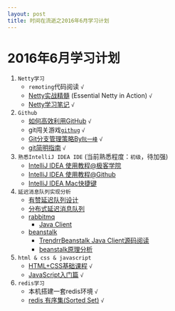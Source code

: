 ```yaml
---
layout: post
title: 时间在流逝之2016年6月学习计划
---
```



# 2016年6月学习计划


1. `Netty学习`
	- `remoting`代码阅读 `√`
	- [Netty实战精髓](https://www.gitbook.com/book/waylau/essential-netty-in-action/details) (Essential Netty in Action) `√`
	- [Netty学习笔记](http://skyao.github.io/leaning-netty/buffer/buffer.html) `√`
2. `Github`
	- [如何高效利用GitHub](http://www.yangzhiping.com/tech/github.html) `√`
	- git闯关游戏[`githug`](https://github.com/Gazler/githug) `√`
	- [Git分支管理策略By`阮一峰`](http://www.ruanyifeng.com/blog/2012/07/git.html) `√`
	- [git简明指南](http://rogerdudler.github.io/git-guide/index.zh.html) `√`
3. `熟悉IntelliJ IDEA IDE` (当前熟悉程度：`初级`，待加强)
	- [IntelliJ IDEA 使用教程@极客学院](http://wiki.jikexueyuan.com/project/intellij-idea-tutorial/)
	- [IntelliJ IDEA 使用教程@Github](https://github.com/judasn/IntelliJ-IDEA-Tutorial/)
	- [IntelliJ IDEA Mac快捷键](https://resources.jetbrains.com/assets/products/intellij-idea/IntelliJIDEA_ReferenceCard_Mac.pdf)
4. `延迟消息队列实现分析`
	- [有赞延迟队列设计](http://tech.youzan.com/queuing_delay)
	- [分布式延迟消息队列](http://zhangyp.net/rabbitmq-delayqueue/)
	- [rabbitmq](https://geewu.gitbooks.io/rabbitmq-quick)
		- [Java Client](https://github.com/rabbitmq/rabbitmq-java-client)
	- [beanstalk](http://kr.github.io/beanstalkd/download.html)
		- [TrendrrBeanstalk Java Client源码阅读](https://github.com/dustismo/TrendrrBeanstalk)
		- [beanstalk原理分析](http://www.xuetimes.com/archives/567)
5. `html & css & javascript`
	- [HTML+CSS基础课程](http://www.imooc.com/code/) `√`
	- [JavaScript入门篇](http://www.imooc.com/code) `√`
6. `redis学习`
	- 本机搭建一套redis环境 `√`
	- [redis 有序集(Sorted Set)](https://redis.readthedocs.org/en/2.4/sorted_set.html) `√`

